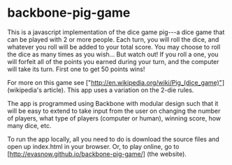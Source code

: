 backbone-pig-game
=================

This is a javascript implementation of the dice game pig---a dice game that can be played with 2 or more people.  Each turn, you will roll the dice, and whatever you roll will be added to your total score.  You may choose to roll the dice as many times as you wish... But watch out!  If you roll a one, you will forfeit all of the points you earned during your turn, and the computer will take its turn.  First one to get 50 points wins!

For more on this game see ["http://en.wikipedia.org/wiki/Pig_(dice_game)"] (wikipedia's article).  This app uses a variation on the 2-die rules.

The app is programmed using Backbone with modular design such that it will be easy to extend to take input from the user on changing the number of players, what type of players (computer or human), winning score, how many dice, etc.

To run the app locally, all you need to do is download the source files and open up index.html in your browser.  Or, to play online, go to [http://evasnow.github.io/backbone-pig-game/] (the website).
